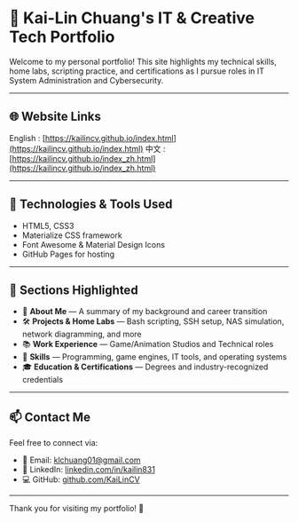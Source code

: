 # 💼 Kai-Lin Chuang's IT & Creative Tech Portfolio

Welcome to my personal portfolio! 
This site highlights my technical skills, home labs, scripting practice, and certifications as I pursue roles in IT System Administration and Cybersecurity.

---

## 🌐 Website Links

English : [https://kailincv.github.io/index.html](https://kailincv.github.io/index.html) 
中文 : [https://kailincv.github.io/index_zh.html](https://kailincv.github.io/index_zh.html) 

---

## 🔧 Technologies & Tools Used

- HTML5, CSS3
- Materialize CSS framework
- Font Awesome & Material Design Icons
- GitHub Pages for hosting

---

## 📁 Sections Highlighted

- 🎯 **About Me** — A summary of my background and career transition
- 🛠 **Projects & Home Labs** — Bash scripting, SSH setup, NAS simulation, network diagramming, and more
- 📚 **Work Experience** — Game/Animation Studios and Technical roles
- 🧠 **Skills** — Programming, game engines, IT tools, and operating systems
- 🎓 **Education & Certifications** — Degrees and industry-recognized credentials

---

## 📫 Contact Me

Feel free to connect via:

- 📧 Email: [klchuang01@gmail.com](mailto:klchuang01@gmail.com)
- 🔗 LinkedIn: [linkedin.com/in/kailin831](https://linkedin.com/in/kailin831)
- 💻 GitHub: [github.com/KaiLinCV](https://github.com/KaiLinCV)

---

Thank you for visiting my portfolio! 🙏
